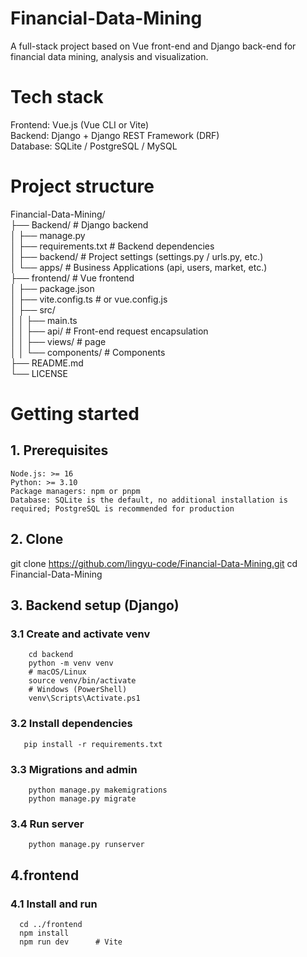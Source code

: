 # Financial-Data-Mining
A full-stack project based on Vue front-end and Django back-end for financial data mining, analysis and visualization.

# Tech stack
Frontend: Vue.js (Vue CLI or Vite)  
Backend: Django + Django REST Framework (DRF)  
Database: SQLite / PostgreSQL / MySQL  

# Project structure
Financial-Data-Mining/  
├── Backend/                 # Django backend  
│   ├── manage.py  
│   ├── requirements.txt     # Backend dependencies  
│   ├── backend/             # Project settings (settings.py / urls.py, etc.)  
│   └── apps/                # Business Applications (api, users, market, etc.)  
├── frontend/                # Vue frontend  
│   ├── package.json  
│   ├── vite.config.ts       # or vue.config.js  
│   ├── src/  
│   │   ├── main.ts  
│   │   ├── api/             # Front-end request encapsulation  
│   │   ├── views/           # page  
│   │   └── components/      # Components  
├── README.md  
└── LICENSE  

# Getting started
## 1. Prerequisites
    Node.js: >= 16  
    Python: >= 3.10  
    Package managers: npm or pnpm  
    Database: SQLite is the default, no additional installation is required; PostgreSQL is recommended for production   
## 2. Clone
   git clone https://github.com/lingyu-code/Financial-Data-Mining.git
   cd Financial-Data-Mining
## 3. Backend setup (Django)
   ### 3.1 Create and activate venv
        cd backend
        python -m venv venv
        # macOS/Linux
        source venv/bin/activate
        # Windows (PowerShell)
        venv\Scripts\Activate.ps1
   ### 3.2 Install dependencies
       pip install -r requirements.txt
   ### 3.3 Migrations and admin
        python manage.py makemigrations
        python manage.py migrate
   ### 3.4 Run server
        python manage.py runserver
## 4.frontend
  ### 4.1 Install and run
      cd ../frontend  
      npm install  
      npm run dev      # Vite 

